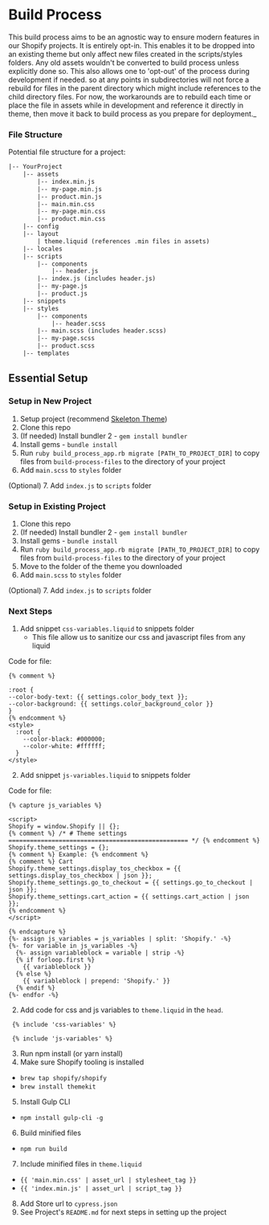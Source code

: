 # Build Process

This build process aims to be an agnostic way to ensure modern features in our
Shopify projects. It is entirely opt-in. This enables it to be dropped into an
existing theme but only affect new files created in the scripts/styles folders.
Any old assets wouldn't be converted to build process unless explicitly done so.
This also allows one to 'opt-out' of the process during development if needed.
so at any points in subdirectories will
not force a rebuild for files in the parent directory which might include
references to the child directory files. For now, the workarounds are to rebuild
each time or place the file in assets while in development and reference it
directly in theme, then move it back to build process as you prepare for
deployment._

### File Structure

Potential file structure for a project:

``` html
|-- YourProject
    |-- assets
        |-- index.min.js
        |-- my-page.min.js
        |-- product.min.js
        |-- main.min.css
        |-- my-page.min.css
        |-- product.min.css
    |-- config
    |-- layout
        | theme.liquid (references .min files in assets)
    |-- locales
    |-- scripts
        |-- components
            |-- header.js
        |-- index.js (includes header.js)
        |-- my-page.js
        |-- product.js
    |-- snippets
    |-- styles
        |-- components
            |-- header.scss
        |-- main.scss (includes header.scss)
        |-- my-page.scss
        |-- product.scss
    |-- templates

```

## Essential Setup

### Setup in New Project

1. Setup project (recommend [Skeleton Theme](https://github.com/Shopify/skeleton-theme/tree/master/src/styles))
2. Clone this repo
3. (If needed) Install bundler 2 - `gem install bundler` 
4. Install gems - `bundle install`
5. Run `ruby build_process_app.rb migrate [PATH_TO_PROJECT_DIR]` to copy files
from `build-process-files` to the directory of your project
6. Add `main.scss` to `styles` folder

(Optional)
7. Add `index.js` to `scripts` folder

### Setup in Existing Project

1. Clone this repo
2. (If needed) Install bundler 2 - `gem install bundler`  
3. Install gems - `bundle install`
4. Run `ruby build_process_app.rb migrate [PATH_TO_PROJECT_DIR]` to copy files
from `build-process-files` to the directory of your project
5. Move to the folder of the theme you downloaded
6. Add `main.scss` to `styles` folder

(Optional)
7. Add `index.js` to `scripts` folder

### Next Steps

1. Add snippet `css-variables.liquid` to snippets folder
    - This file allow us to sanitize our css and javascript files from any liquid 

Code for file: 
```
{% comment %}

:root {
--color-body-text: {{ settings.color_body_text }};
--color-background: {{ settings.color_background_color }}
}
{% endcomment %}
<style>
  :root {
    --color-black: #000000;
    --color-white: #ffffff;
  }
</style>
```

2. Add snippet `js-variables.liquid` to snippets folder

Code for file: 
```
{% capture js_variables %}

<script>
Shopify = window.Shopify || {};
{% comment %} /* # Theme settings
================================================== */ {% endcomment %}
Shopify.theme_settings = {};
{% comment %} Example: {% endcomment %}
{% comment %} Cart 
Shopify.theme_settings.display_tos_checkbox = {{ settings.display_tos_checkbox | json }};
Shopify.theme_settings.go_to_checkout = {{ settings.go_to_checkout | json }};
Shopify.theme_settings.cart_action = {{ settings.cart_action | json }};
{% endcomment %}
</script>

{% endcapture %}
{%- assign js_variables = js_variables | split: 'Shopify.' -%}
{%- for variable in js_variables -%}
  {%- assign variableblock = variable | strip -%}
  {% if forloop.first %}
    {{ variableblock }}
  {% else %}
    {{ variableblock | prepend: 'Shopify.' }}
  {% endif %}
{%- endfor -%}
```

2. Add code for css and js variables to `theme.liquid` in the `head`.
```
 {% include 'css-variables' %}
```

```
 {% include 'js-variables' %}
```

3. Run npm install (or yarn install)
4. Make sure Shopify tooling is installed
- `brew tap shopify/shopify`
- `brew install themekit`
5. Install Gulp CLI
- `npm install gulp-cli -g`
6. Build minified files
- `npm run build`
7. Include minified files in `theme.liquid`
- `{{ 'main.min.css' | asset_url | stylesheet_tag }}`
- `{{ 'index.min.js' | asset_url | script_tag }}`
8. Add Store url to `cypress.json`
9. See Project's `README.md` for next steps in setting up the project

